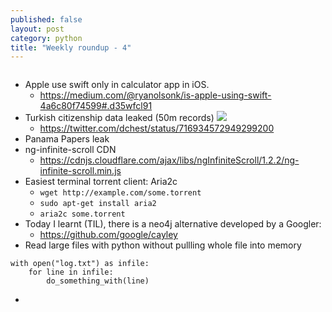 ```yaml
---
published: false
layout: post
category: python
title: "Weekly roundup - 4"
---
```






![]()


* Apple use swift only in calculator app in iOS. 
	* https://medium.com/@ryanolsonk/is-apple-using-swift-4a6c80f74599#.d35wfcl91
* Turkish citizenship data leaked (50m records)
![](https://pbs.twimg.com/media/CfMQMaeWEAA7iuK.jpg:large)
	* https://twitter.com/dchest/status/716934572949299200
* Panama Papers leak
* ng-infinite-scroll CDN
	* https://cdnjs.cloudflare.com/ajax/libs/ngInfiniteScroll/1.2.2/ng-infinite-scroll.min.js
* Easiest terminal torrent client: Aria2c
	* `wget http://example.com/some.torrent`
    * `sudo apt-get install aria2`
    * `aria2c some.torrent`
* Today I learnt (TIL), there is a neo4j alternative developed by a Googler:
	* https://github.com/google/cayley
* Read large files with python without pullling whole file into memory
```
with open("log.txt") as infile:
    for line in infile:
        do_something_with(line)
```
* 
